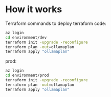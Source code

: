 # How it works

Terraform commands to deploy terraform code:

```bash
az login
cd environment/dev
terraform init -upgrade -reconfigure
terraform plan -out=ollamaplan
terraform apply "ollamaplan"
```
prod:
```bash
az login
cd environment/prod
terraform init -upgrade -reconfigure
terraform plan -out=ollamaplan
terraform apply "ollamaplan"
```